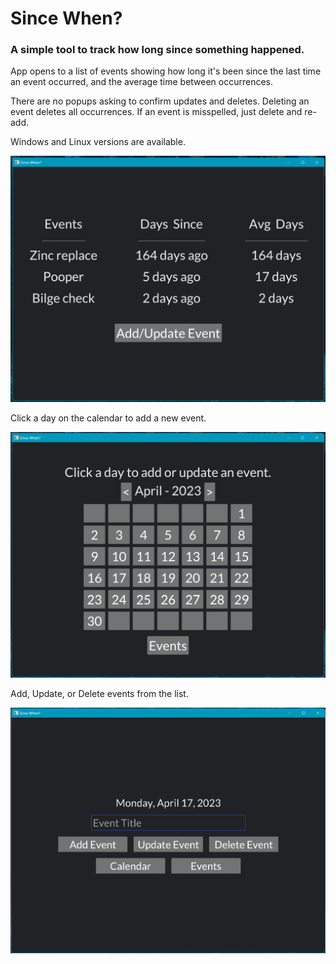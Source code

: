 # Since When?

### A simple tool to track how long since something happened.

App opens to a list of events showing how long it's been since the last time an event occurred, and the average time between occurrences.

There are no popups asking to confirm updates and deletes. Deleting an event deletes all occurrences. If an event is misspelled, just delete and re-add.

Windows and Linux versions are available.

![Events](images/events.png)

Click a day on the calendar to add a new event.

![Calendar](images/calendar.png)

Add, Update, or Delete events from the list.

![Add Event](images/add_event.png)
